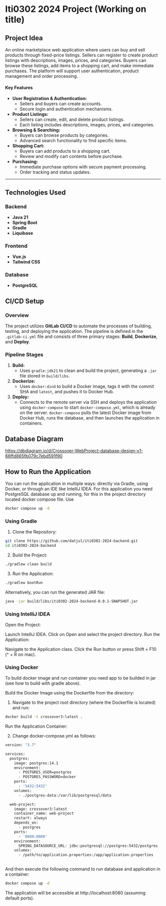 # Iti0302 2024 Project (Working on title)

## Project Idea

An online marketplace web application where users can buy and sell products through fixed-price listings. Sellers can register to create product listings with descriptions, images, prices, and categories. Buyers can browse these listings, add items to a shopping cart, and make immediate purchases. The platform will support user authentication, product management and order processing.

#### Key Features

- **User Registration & Authentication:**
  - Sellers and buyers can create accounts.
  - Secure login and authentication mechanisms.
- **Product Listings:**
  - Sellers can create, edit, and delete product listings.
  - Each listing includes descriptions, images, prices, and categories.
- **Browsing & Searching:**
  - Buyers can browse products by categories.
  - Advanced search functionality to find specific items.
- **Shopping Cart:**
  - Buyers can add products to a shopping cart.
  - Review and modify cart contents before purchase.
- **Purchasing:**
  - Immediate purchase options with secure payment processing.
  - Order tracking and status updates.

---

## Technologies Used

### Backend

- **Java 21**
- **Spring Boot**
- **Gradle**
- **Liquibase**

### Frontend

- **Vue.js**
- **Tailwind CSS**

### Database

* **PostgreSQL**

## CI/CD Setup

### Overview

The project utilizes **GitLab CI/CD** to automate the processes of building, testing, and deploying the application. The pipeline is defined in the `.gitlab-ci.yml` file and consists of three primary stages: **Build**, **Dockerize**, and **Deploy**.

### Pipeline Stages

1. **Build:**
   - Uses `gradle:jdk21` to clean and build the project, generating a `.jar` file stored in `build/libs`.
2. **Dockerize:**
   - Uses `docker:dind` to build a Docker image, tags it with the commit SHA and `latest`, and pushes it to Docker Hub.
3. **Deploy:**
   - Connects to the remote server via SSH and deploys the application using `docker-compose` to start `docker-compose.yml`, which is already on the server. `docker-compose` pulls the latest Docker image from Docker Hub, runs the database, and then launches the application in containers.

## Database Diagram

https://dbdiagram.io/d/Crossover-WebProject-database-design-v1-66ffd865fb079c7ebd591f90




## How to Run the Application

You can run the application in multiple ways: directly via Gradle, using Docker, or through an IDE like IntelliJ IDEA.
For this application you need PostgreSQL database up and running, for this in the project directory located docker compose file.
Use

  ```bash
  docker compose up -d
  ```

### Using Gradle

1. Clone the Repository:

  ```bash
  git clone https://github.com/datjul/iti0302-2024-backend.git
  cd iti0302-2024-backend
  ```

2. Build the Project:

  ```bash
  ./gradlew clean build
  ```

3. Run the Application:

  ```bash
  ./gradlew bootRun
  ```

Alternatively, you can run the generated JAR file:

  ```bash
  java -jar build/libs/iti0302-2024-backend-0.0.1-SNAPSHOT.jar
  ```

### Using IntelliJ IDEA

Open the Project:

Launch IntelliJ IDEA.
Click on Open and select the project directory.
Run the Application:

Navigate to the Application class.
Click the Run button or press Shift + F10 (^ + R on mac).

### Using Docker

To build docker image and run container you need app to be builded in jar (see how to build with gradle above).

Build the Docker Image using the Dockerfile from the directory:

1. Navigate to the project root directory (where the Dockerfile is located) and run:

  ```bash
  docker build -t crossover3:latest .
  ```

Run the Application Container:

2. Change docker-compose.yml as follows:

```bash
version: "3.7"

services:
  postgres:
    image: postgres:14.1
    environment:
      - POSTGRES_USER=postgres
      - POSTGRES_PASSWORD=docker
    ports:
      - '5432:5432'
    volumes:
      - ./postgres-data:/var/lib/postgresql/data

  web-project:
    image: crossover3:latest
    container_name: web-project
    restart: always
    depends_on:
      - postgres
    ports:
      - '8080:8080'
    environment:
      SPRING_DATASOURCE_URL: jdbc:postgresql://postgres:5432/postgres
    volumes:
      - /path/to/application.properties:/app/application.properties
      
```

And then execute the following command to run database and application in a container:

```bash
docker compose up -d
```

The application will be accessible at http://localhost:8080 (assuming default ports).